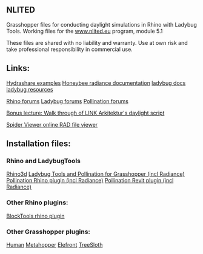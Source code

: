 ## NLITED
Grasshopper files for conducting daylight simulations in Rhino with Ladybug Tools. Working files for the www.nlited.eu program, module 5.1

These files are shared with no liability and warranty.
Use at own risk and take professional responsibility in commercial use.

## Links:
[Hydrashare examples](https://hydrashare.github.io/hydra/?keywords=HBExampleFiles)
[Honeybee radiance documentation](https://www.ladybug.tools/honeybee-radiance/docs/)
[ladybug docs](https://docs.ladybug.tools/)
[ladybug resources](https://www.ladybug.tools/resource.html)


[Rhino forums](https://discourse.mcneel.com)
[Ladybug forums](https://discourse.ladybug.tools)
[Pollination forums](https://discourse.pollination.cloud)

[Bonus lecture: Walk through of LINK Arkitektur's daylight script](https://io.linkarkitektur.com/en/news/daylight-simulation-script-runthrough)

[Spider Viewer online RAD file viewer](https://www.ladybug.tools/spider-rad-viewer/rad-viewer/r7/rad-viewer.html)


## Installation files:

### Rhino and LadybugTools
[Rhino3d](https://www.rhino3d.com/download/)
[Ladybug Tools and Pollination for Grasshopper (incl Radiance)](https://www.pollination.cloud/grasshopper-plugin)
[Pollination Rhino plugin (incl Radiance)](https://www.pollination.cloud/rhino-plugin)
[Pollination Revit plugin (incl Radiance)](https://www.pollination.cloud/revit-plugin)

### Other Rhino plugins:
[BlockTools rhino plugin](https://github.com/ejnaren/rhinotools/tree/master/installer)

### Other Grasshopper plugins:
[Human](https://www.food4rhino.com/en/app/human)
[Metahopper](https://www.food4rhino.com/en/app/metahopper)
[Elefront](https://www.food4rhino.com/en/app/elefront)
[TreeSloth](https://www.food4rhino.com/en/app/treesloth)



